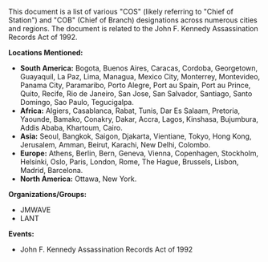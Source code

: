 This document is a list of various "COS" (likely referring to "Chief of Station") and "COB" (Chief of Branch) designations across numerous cities and regions. The document is related to the John F. Kennedy Assassination Records Act of 1992.

**Locations Mentioned:**

*   **South America:** Bogota, Buenos Aires, Caracas, Cordoba, Georgetown, Guayaquil, La Paz, Lima, Managua, Mexico City, Monterrey, Montevideo, Panama City, Paramaribo, Porto Alegre, Port au Spain, Port au Prince, Quito, Recife, Rio de Janeiro, San Jose, San Salvador, Santiago, Santo Domingo, Sao Paulo, Tegucigalpa.
*   **Africa:** Algiers, Casablanca, Rabat, Tunis, Dar Es Salaam, Pretoria, Yaounde, Bamako, Conakry, Dakar, Accra, Lagos, Kinshasa, Bujumbura, Addis Ababa, Khartoum, Cairo.
*   **Asia:** Seoul, Bangkok, Saigon, Djakarta, Vientiane, Tokyo, Hong Kong, Jerusalem, Amman, Beirut, Karachi, New Delhi, Colombo.
*   **Europe:** Athens, Berlin, Bern, Geneva, Vienna, Copenhagen, Stockholm, Helsinki, Oslo, Paris, London, Rome, The Hague, Brussels, Lisbon, Madrid, Barcelona.
*   **North America:** Ottawa, New York.

**Organizations/Groups:**

*   JMWAVE
*   LANT

**Events:**

*   John F. Kennedy Assassination Records Act of 1992